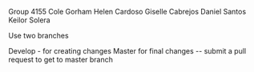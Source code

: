 Group 4155 
Cole Gorham
Helen Cardoso
Giselle Cabrejos
Daniel Santos
Keilor Solera


Use two branches 

Develop - for creating changes
Master for final changes -- submit a pull request to get to master branch